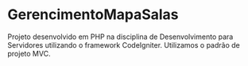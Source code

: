 # GerencimentoMapaSalas
 Projeto desenvolvido em PHP na disciplina de Desenvolvimento para Servidores utilizando o framework CodeIgniter. Utilizamos o padrão de projeto MVC.

